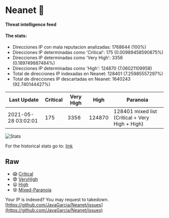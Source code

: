 # Neanet :hocho:
#### Threat intelligence feed
#### The stats:

- Direcciones IP con mala reputacion analizadas: 1768644 (100%)
- Direcciones IP determinadas como 'Critical':  175 (0.00989458590875%)
- Direcciones IP determinadas como 'Very High':  3356 (0.189749887484%)
- Direcciones IP determinadas como 'High':  124870 (7.06021109958)
- Total de direcciones IP indexadas en Neanet:  128401 (7.25985557297%)
- Total de direcciones IP descartadas en Neanet:  1640243 (92.740144427%)

| Last Update | Critical | Very High | High | Paranoia |
| --- | --- | --- | --- | --- |
| 2021-05-28 03:02:01 | 175 | 3356 | 124870 | 128401 mixed list (Critical + Very High + High)|

![Stats](https://docs.google.com/spreadsheets/d/e/2PACX-1vSnaNMIXVabIpDJjufMlzH7poXnshF3mgd8Is1g9ytUEzVsP5my4Trn8f-xkoLLQ38xpL3HtmUexLo6/pubchart?oid=501124687&format=image)

For the historical stats go to: [link](/stats.csv)
## Raw
- :scream: [Critical](https://raw.githubusercontent.com/JavaGarcia/Neanet/master/blacklists/neanet_critical.txt)
- :fearful: [VeryHigh](https://raw.githubusercontent.com/JavaGarcia/Neanet/master/blacklists/neanet_veryHigh.txtt)
- :frowning: [High](https://raw.githubusercontent.com/JavaGarcia/Neanet/master/blacklists/neanet_high.txt)
- :dizzy_face: [Mixed-Paranoia](https://raw.githubusercontent.com/JavaGarcia/Neanet/master/blacklists/neanet_all.txt)


Your IP is indexed? You may request to takedown. [https://github.com/JavaGarcia/Neanet/issues](https://github.com/JavaGarcia/Neanet/issues)




























































































































































































































































































































































































































































































































































































































































































































































































































































































































































































































































































































































































































































































































































































































































































































































































































































































































































































































































































































































































































































































































































































































































































































































































































































































































































































































































































































































































































































































































































































































































































































































































































































































































































































































































































































































































































































































































































































































































































































































































































































































































































































































































































































































































































































































































































































































































































































































































































































































































































































































































































































































































































































































































































































































































































































































































































































































































































































































































































































































































































































































































































































































































































































































































































































































































































































































































































































































































































































